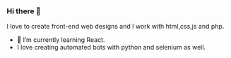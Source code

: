 ### Hi there 👋

<!--
**iamandobriyal/iamandobriyal** is a ✨ _special_ ✨ repository because its `README.md` (this file) appears on your GitHub profile.

Here are some ideas to get you started:

- 🔭 I’m currently working on ...
- 🌱 I’m currently learning Front End Deveopment
- 👯 I’m looking to collaborate on nodejs and MongoDB
- 🤔 I’m looking for help with reactJs
- 💬 Ask me about ...
- 📫 How to reach me: ...
- 😄 Pronouns: ...
- ⚡ Fun fact: ...
-->
I love to create front-end web designs and I work with html,css,js and php.
- 🌱 I’m currently learning React.
- I love creating automated bots with python and selenium as well.
